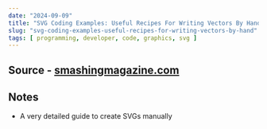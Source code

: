 ```yaml
---
date: "2024-09-09"
title: "SVG Coding Examples: Useful Recipes For Writing Vectors By Hand"
slug: "svg-coding-examples-useful-recipes-for-writing-vectors-by-hand"
tags: [ programming, developer, code, graphics, svg ]
---
```




## Source - [smashingmagazine.com][1]

## Notes
* A very detailed guide to create SVGs manually



  [1]: https://www.smashingmagazine.com/2024/09/svg-coding-examples-recipes-writing-vectors-by-hand/
